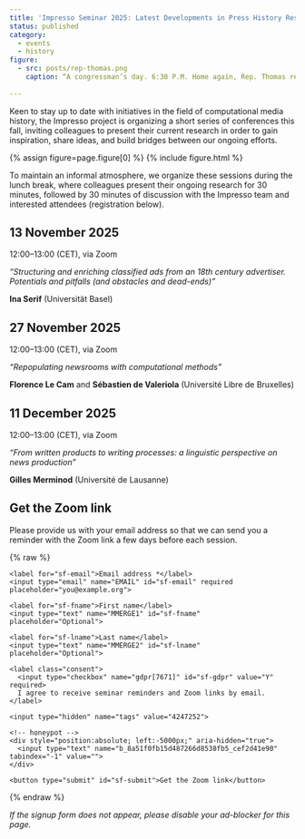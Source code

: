 ```yaml
---
title: 'Impresso Seminar 2025: Latest Developments in Press History Research'
status: published
category:
  - events
  - history
figure:
  - src: posts/rep-thomas.png
    caption: “A congressman’s day. 6:30 P.M. Home again, Rep. Thomas reads the hometown newspapers and listens to the latest radio news reports before dinner” (1937), Library of Congress.
   
---
```


Keen to stay up to date with initiatives in the field of computational media history, the Impresso project is organizing a short series of conferences this fall, inviting colleagues to present their current research in order to gain inspiration, share ideas, and build bridges between our ongoing efforts.


<!-- more -->

{% assign figure=page.figure[0] %}
{% include figure.html %}

To maintain an informal atmosphere, we organize these sessions during the lunch break, where colleagues present their ongoing research for 30 minutes, followed by 30 minutes of discussion with the Impresso team and interested attendees (registration below).

## 13 November 2025

12:00–13:00 (CET), via Zoom

*“Structuring and enriching classified ads from an 18th century advertiser. Potentials and pitfalls (and obstacles and dead-ends)”*

**Ina Serif** (Universität Basel)

## 27 November 2025

12:00–13:00 (CET), via Zoom

*“Repopulating newsrooms with computational methods”*

**Florence Le Cam** and **Sébastien de Valeriola** (Université Libre de Bruxelles)

## 11 December 2025

12:00–13:00 (CET), via Zoom

*“From written products to writing processes: a linguistic perspective on news production”*

**Gilles Merminod** (Université de Lausanne)

## Get the Zoom link

Please provide us with your email address so that we can send you a reminder with the Zoom link a few days before each session.

<style>
/* local styles; adblockers target MC classnames, so use neutral ones */
#seminar-optin label { display:block; margin-top:10px; font-weight:600; }
#seminar-optin input[type="email"],
#seminar-optin input[type="text"] { width:100%; padding:6px; margin-top:4px; }
#seminar-optin .consent { font-weight:400; margin-top:12px; }
#seminar-optin button { margin-top:16px; padding:8px 14px; }
</style>

{% raw %}
<div id="seminar-optin">
  <form action="https://impresso-project.us20.list-manage.com/subscribe/post?u=8a51f0fb15d487266d8538fb5&amp;id=cef2d41e90&amp;v_id=4813&amp;f_id=005c20eff0"
        method="post" id="seminar-form" target="_self" novalidate>

    <label for="sf-email">Email address *</label>
    <input type="email" name="EMAIL" id="sf-email" required placeholder="you@example.org">

    <label for="sf-fname">First name</label>
    <input type="text" name="MMERGE1" id="sf-fname" placeholder="Optional">

    <label for="sf-lname">Last name</label>
    <input type="text" name="MMERGE2" id="sf-lname" placeholder="Optional">

    <label class="consent">
      <input type="checkbox" name="gdpr[7671]" id="sf-gdpr" value="Y" required>
      I agree to receive seminar reminders and Zoom links by email.
    </label>

    <input type="hidden" name="tags" value="4247252">

    <!-- honeypot -->
    <div style="position:absolute; left:-5000px;" aria-hidden="true">
      <input type="text" name="b_8a51f0fb15d487266d8538fb5_cef2d41e90" tabindex="-1" value="">
    </div>

    <button type="submit" id="sf-submit">Get the Zoom link</button>
  </form>
</div>
{% endraw %}

*If the signup form does not appear, please disable your ad-blocker for this page.*




